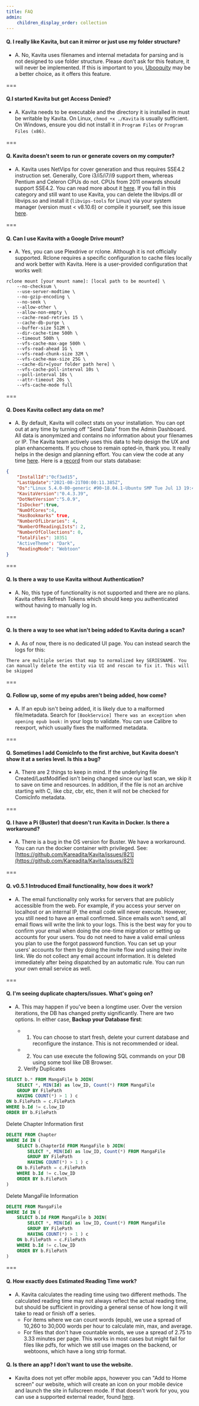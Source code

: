 ```yaml
---
title: FAQ
admin:
    children_display_order: collection
---
```


#### Q. I really like Kavita, but can it mirror or just use my folder structure?
* A. No, Kavita uses filenames and internal metadata for parsing and is not designed to use folder structure. Please don't ask for this feature, it will never be implemented. If this is important to you, [Ubooquity](https://vaemendis.net/ubooquity/) may be a better choice, as it offers this feature. 

===

#### Q.I started Kavita but get Access Denied?
* A. Kavita needs to be executable and the directory it is installed in must be writable by Kavita. On Linux, `chmod +x ./Kavita` is usually sufficient. On Windows, ensure you did not install it in `Program Files` or `Program Files (x86)`.

===

#### Q. Kavita doesn't seem to run or generate covers on my computer?
* A. Kavita uses NetVips for cover generation and thus requires SSE4.2 instruction set. Generally, Core i3/i5/i7/i9 support them, whereas Pentium and Celeron CPUs do not. CPUs from 2011 onwards should support SSE4.2. You can read more about it [here](https://github.com/kleisauke/net-vips/issues/176). If you fall in this category and still want to use Kavita, you can delete the libvips.dll or libvips.so and install it (`libvips-tools` for Linux) via your system manager (version must < v8.10.6) or compile it yourself, see this issue [here](https://github.com/Kareadita/Kavita/issues/1423). 

===

#### Q. **Can I use Kavita with a Google Drive mount?**
* A. Yes, you can use Plexdrive or rclone. Although it is not officially supported.
Rclone requires a specific configuration to cache files locally and work better with Kavita. Here is a user-provided configuration that works well:
```ssh
rclone mount [your mount name]: [local path to be mounted] \
    --no-checksum \
    --use-server-modtime \
    --no-gzip-encoding \
    --no-seek \
    --allow-other \
    --allow-non-empty \
    --cache-read-retries 15 \
    --cache-db-purge \
    --buffer-size 512M \
    --dir-cache-time 500h \
    --timeout 500h \
    --vfs-cache-max-age 500h \
    --vfs-read-ahead 1G \
    --vfs-read-chunk-size 32M \
    --vfs-cache-max-size 25G \
    --cache-dir=[your folder path here] \
    --vfs-cache-poll-interval 10s \
    --poll-interval 10s \
    --attr-timeout 20s \
    --vfs-cache-mode full
```

===

#### Q. **Does Kavita collect any data on me?**
* A. By default, Kavita will collect stats on your installation. You can opt out at any time by turning off "Send Data" from the Admin Dashboard. All data is anonymized and contains no information about your filenames or IP. The Kavita team actively uses this data to help design the UX and plan enhancements. If you chose to remain opted-in, thank you. It really helps in the design and planning effort. You can view the code at any time [here](https://github.com/Kareadita/KavitaStats). Here is a [record](https://github.com/Kareadita/KavitaStats/blob/main/KavitaStats/Entities/StatRecord.cs) from our stats database:
```json
{
    "InstallId":"0cf3ad15",
    "LastUpdate":"2021-08-21T00:00:11.385Z",
    "Os":"Linux 5.4.0-80-generic #90~18.04.1-Ubuntu SMP Tue Jul 13 19:40:02 UTC 2021",
    "KavitaVersion":"0.4.3.39",
    "DotNetVersion":"5.0.9",
    "IsDocker":true,
    "NumOfCores":4,
    "HasBookmarks" true,
    "NumberOfLibraries": 4,
    "NumberOfReadingLIsts": 2,
    "NumberOfCollections": 0,
    "TotalFiles": 10351
    "ActiveTheme": "Dark",
    "ReadingMode": "Webtoon"
}
```

===

#### Q. **Is there a way to use Kavita without Authentication?**
* A. No, this type of functionality is not supported and there are no plans. Kavita offers Refresh Tokens which should keep you authenticated without having to manually log in. 

===

#### Q. **Is there a way to see what isn't being added to Kavita during a scan?**
* A. As of now, there is no dedicated UI page. You can instead search the logs for this:
```
There are multiple series that map to normalized key SERIESNAME. You can manually delete the entity via UI and rescan to fix it. This will be skipped
```

===

#### Q. **Follow up, some of my epubs aren't being added, how come?**
* A. If an epub isn't being added, it is likely due to a malformed file/metadata. Search for `[BookService] There was an exception when opening epub book:` in your logs to validate. You can use Calibre to reexport, which usually fixes the malformed metadata.

===

#### Q. **Sometimes I add ComicInfo to the first archive, but Kavita doesn't show it at a series level. Is this a bug?**
* A. There are 2 things to keep in mind. If the underlying file Created/LastModified isn't being changed since our last scan, we skip it to save on time and resources. In addition, if the file is not an archive starting with C, like cbz, cbr, etc, then it will not be checked for ComicInfo metadata. 

===

#### Q. **I have a Pi (Buster) that doesn't run Kavita in Docker. Is there a workaround?**
* A. There is a bug in the OS version for Buster. We have a workaround. You can run the docker container with privileged. See: [https://github.com/Kareadita/Kavita/issues/821](https://github.com/Kareadita/Kavita/issues/821)

===

#### Q. **v0.5.1 Introduced Email functionality, how does it work?**
* A. The email functionality only works for servers that are publicly accessible from the web. For example, if you access your server on localhost or an internal IP, the email code will never execute. However, you still need to have an email confirmed. Since emails won't send, all email flows will write the link to your logs. This is the best way for you to confirm your email when doing the one-time migration or setting up accounts for your users. You do not need to have a valid email unless you plan to use the forgot password function. You can set up your users' accounts for them by doing the invite flow and using their invite link. We do not collect any email account information. It is deleted immediately after being dispatched by an automatic rule. You can run your own email service as well. 

===

#### Q. **I'm seeing duplicate chapters/issues. What's going on?**
- A. This may happen if you've been a longtime user. Over the version iterations, the DB has changed pretty significantly. There are two options. In either case, **Backup your Database first**:
    - 1. You can choose to start fresh, delete your current database and reconfigure the instance. This is not recommended or ideal.
    - 2. You can use execute the following SQL commands on your DB using some tool like DB Browser.

    2. Verify Duplicates
```sql
SELECT b.* FROM MangaFile b JOIN( 
    SELECT *, MIN(Id) as low_ID, Count(*) FROM MangaFile
    GROUP BY FilePath
    HAVING COUNT(*) > 1 ) c
ON b.FilePath = c.FilePath
WHERE b.Id != c.low_ID
ORDER BY b.FilePath
```
Delete Chapter Information first
```sql
DELETE FROM Chapter 
WHERE Id IN (
    SELECT b.ChapterId FROM MangaFile b JOIN( 
        SELECT *, MIN(Id) as low_ID, Count(*) FROM MangaFile
        GROUP BY FilePath
        HAVING COUNT(*) > 1 ) c
    ON b.FilePath = c.FilePath
    WHERE b.Id != c.low_ID
    ORDER BY b.FilePath
)
```
Delete MangaFile Information
```sql
DELETE FROM MangaFile
WHERE Id IN (
    SELECT b.Id FROM MangaFile b JOIN( 
        SELECT *, MIN(Id) as low_ID, Count(*) FROM MangaFile
        GROUP BY FilePath
        HAVING COUNT(*) > 1 ) c
    ON b.FilePath = c.FilePath
    WHERE b.Id != c.low_ID
    ORDER BY b.FilePath
)
```

===

#### Q. **How exactly does Estimated Reading Time work?**
- A. Kavita calculates the reading time using two different methods. The calculated reading time may not always reflect the actual reading time, but should be sufficient in providing a general sense of how long it will take to read or finish off a series.
  - For items where we can count words (epub), we use a spread of 10,260 to 30,000 words per hour to calculate min, max, and average. 
  - For files that don't have countable words, we use a spread of 2.75 to 3.33 minutes per page. This works in most cases but might fail for files like pdfs, for which we still use images on the backend, or webtoons, which have a long strip format.

#### Q. **Is there an app? I don't want to use the website.** 
* Kavita does not yet offer mobile apps, however you can "Add to Home screen" our website, which will create an icon on your mobile device and launch the site in fullscreen mode. If that doesn't work for you, you can use a supported external reader, found [here](https://wiki.kavitareader.com/faq/external-readers).

